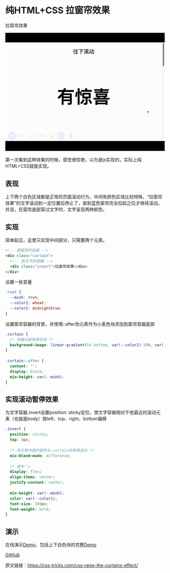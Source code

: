 # 纯HTML+CSS 拉窗帘效果

拉窗帘效果

![拉窗帘效果图](../../public/css_curtain.gif)

第一次看到这种效果的时候，感觉很惊艳，以为是js实现的，实际上纯HTML+CSS就能实现。

## 表现

上下两个白色区域都是正常的页面滚动行为，中间有颜色区域比较特殊，“拉窗帘效果”的文字滚动到一定位置后停止了，直到蓝色窗帘完全拉起之后才继续滚动，并且，在窗帘底部穿过文字时，文字呈现两种颜色。

## 实现

简单起见，这里只实现中间部分，只需要两个元素。

```html
<!-- 放窗帘的容器 -->
<div class="curtain">
  <!-- 放文字的容器 -->
  <div class="invert">拉窗帘效果</div>
</div>
```
设置一些变量
```css
:root {
  --minh: 98vh;
  --color1: wheat;
  --color2: midnightblue;
}
```
设置窗帘容器的背景，并使用::after伪元素作为小麦色块添加到窗帘容器底部

```css
.curtain {
  /* 创建分割背景色块 */
  background-image: linear-gradient(to bottom, var(--color2) 50%, var(--color1) 50%);
}

.curtain::after {
  content: "";
  display: block;
  min-height: var(--minh);
}
```

## 实现滚动暂停效果

为文字容器.invert设置position: sticky定位，使文字容器相对于他最近的滚动元素（也就是body）按left、top、right、bottom偏移

```css
.invert {
  position: sticky;
  top: 0px;

  /* 将元素内容的颜色与.curtain的背景混合 */
  mix-blend-mode: difference;

  /* 居中 */
  display: flex;
  align-items: center;
  justify-content: center;

  min-height: var(--minh);
  color: var(--color1);
  font-size: 100px;
  font-weight: bold;
}
```

## 演示

在线演示[Demo](https://codepen.io/wangmeijian/pen/rNpOewM)，包括上下白色块的完整[Demo](https://codepen.io/wangmeijian/pen/WNdvqjp)

[GitHub](https://github.com/wangmeijian/blog/issues/7)

原文链接：https://css-tricks.com/css-raise-the-curtains-effect/




